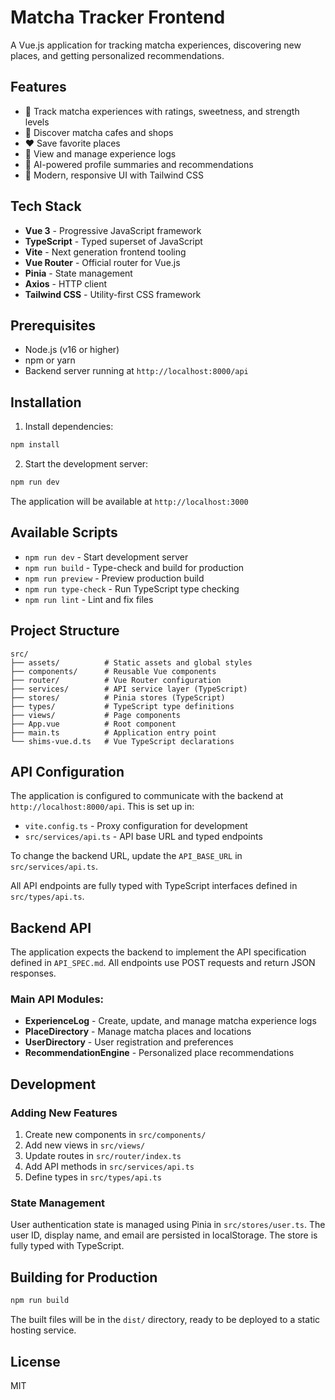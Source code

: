# Matcha Tracker Frontend

A Vue.js application for tracking matcha experiences, discovering new places, and getting personalized recommendations.

## Features

- 🍵 Track matcha experiences with ratings, sweetness, and strength levels
- 📍 Discover matcha cafes and shops
- ❤️ Save favorite places
- 📝 View and manage experience logs
- 🤖 AI-powered profile summaries and recommendations
- 🎨 Modern, responsive UI with Tailwind CSS

## Tech Stack

- **Vue 3** - Progressive JavaScript framework
- **TypeScript** - Typed superset of JavaScript
- **Vite** - Next generation frontend tooling
- **Vue Router** - Official router for Vue.js
- **Pinia** - State management
- **Axios** - HTTP client
- **Tailwind CSS** - Utility-first CSS framework

## Prerequisites

- Node.js (v16 or higher)
- npm or yarn
- Backend server running at `http://localhost:8000/api`

## Installation

1. Install dependencies:
```bash
npm install
```

2. Start the development server:
```bash
npm run dev
```

The application will be available at `http://localhost:3000`

## Available Scripts

- `npm run dev` - Start development server
- `npm run build` - Type-check and build for production
- `npm run preview` - Preview production build
- `npm run type-check` - Run TypeScript type checking
- `npm run lint` - Lint and fix files

## Project Structure

```
src/
├── assets/          # Static assets and global styles
├── components/      # Reusable Vue components
├── router/          # Vue Router configuration
├── services/        # API service layer (TypeScript)
├── stores/          # Pinia stores (TypeScript)
├── types/           # TypeScript type definitions
├── views/           # Page components
├── App.vue          # Root component
├── main.ts          # Application entry point
└── shims-vue.d.ts   # Vue TypeScript declarations
```

## API Configuration

The application is configured to communicate with the backend at `http://localhost:8000/api`. This is set up in:

- `vite.config.ts` - Proxy configuration for development
- `src/services/api.ts` - API base URL and typed endpoints

To change the backend URL, update the `API_BASE_URL` in `src/services/api.ts`.

All API endpoints are fully typed with TypeScript interfaces defined in `src/types/api.ts`.

## Backend API

The application expects the backend to implement the API specification defined in `API_SPEC.md`. All endpoints use POST requests and return JSON responses.

### Main API Modules:

- **ExperienceLog** - Create, update, and manage matcha experience logs
- **PlaceDirectory** - Manage matcha places and locations
- **UserDirectory** - User registration and preferences
- **RecommendationEngine** - Personalized place recommendations

## Development

### Adding New Features

1. Create new components in `src/components/`
2. Add new views in `src/views/`
3. Update routes in `src/router/index.ts`
4. Add API methods in `src/services/api.ts`
5. Define types in `src/types/api.ts`

### State Management

User authentication state is managed using Pinia in `src/stores/user.ts`. The user ID, display name, and email are persisted in localStorage. The store is fully typed with TypeScript.

## Building for Production

```bash
npm run build
```

The built files will be in the `dist/` directory, ready to be deployed to a static hosting service.

## License

MIT
